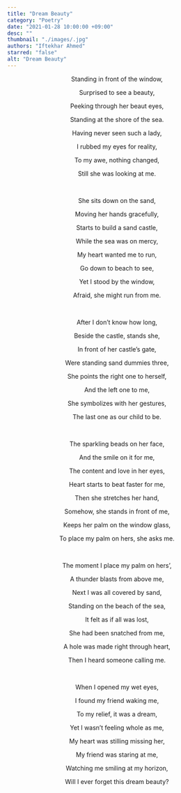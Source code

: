 ```yaml
---
title: "Dream Beauty"
category: "Poetry"
date: "2021-01-28 10:00:00 +09:00"
desc: ""
thumbnail: "./images/.jpg"
authors: "Iftekhar Ahmed"
starred: "false"
alt: "Dream Beauty"
---
```

<p style="text-align: center;align:center;">Standing in front of the window,</p>
<p style="text-align: center;align:center;">Surprised to see a beauty,</p>
<p style="text-align: center;align:center;">Peeking through her beaut eyes,</p>
<p style="text-align: center;align:center;">Standing at the shore of the sea.</p>
<p style="text-align: center;align:center;">Having never seen such a lady,</p>
<p style="text-align: center;align:center;">I rubbed my eyes for reality,</p>
<p style="text-align: center;align:center;">To my awe, nothing changed,</p>
<p style="text-align: center;align:center;">Still she was looking at me.</p>
<p style="text-align: center;align:center;"> <br></p>
<p style="text-align: center;align:center;">She sits down on the sand,</p>
<p style="text-align: center;align:center;">Moving her hands gracefully,</p>
<p style="text-align: center;align:center;">Starts to build a sand castle,</p>
<p style="text-align: center;align:center;">While the sea was on mercy,</p>
<p style="text-align: center;align:center;">My heart wanted me to run,</p>
<p style="text-align: center;align:center;">Go down to beach to see,</p>
<p style="text-align: center;align:center;">Yet I stood by the window,</p>
<p style="text-align: center;align:center;">Afraid, she might run from me.</p>
<p style="text-align: center;align:center;"><br> </p>
<p style="text-align: center;align:center;">After I don’t know how long,</p>
<p style="text-align: center;align:center;">Beside the castle, stands she,</p>
<p style="text-align: center;align:center;">In front of her castle’s gate,</p>
<p style="text-align: center;align:center;">Were standing sand dummies three,</p>
<p style="text-align: center;align:center;">She points the right one to herself,</p>
<p style="text-align: center;align:center;">And the left one to me,</p>
<p style="text-align: center;align:center;">She symbolizes with her gestures,</p>
<p style="text-align: center;align:center;">The last one as our child to be.</p>
<p style="text-align: center;align:center;"><br> </p>
<p style="text-align: center;align:center;">The sparkling beads on her face,</p>
<p style="text-align: center;align:center;">And the smile on it for me,</p>
<p style="text-align: center;align:center;">The content and love in her eyes,</p>
<p style="text-align: center;align:center;">Heart starts to beat faster for me,</p>
<p style="text-align: center;align:center;">Then she stretches her hand,</p>
<p style="text-align: center;align:center;">Somehow, she stands in front of me,</p>
<p style="text-align: center;align:center;">Keeps her palm on the window glass,</p>
<p style="text-align: center;align:center;">To place my palm on hers, she asks me.</p>
<p style="text-align: center;align:center;"><br> </p>
<p style="text-align: center;align:center;">The moment I place my palm on hers’,</p>
<p style="text-align: center;align:center;">A thunder blasts from above me,</p>
<p style="text-align: center;align:center;">Next I was all covered by sand,</p>
<p style="text-align: center;align:center;">Standing on the beach of the sea,</p>
<p style="text-align: center;align:center;">It felt as if all was lost,</p>
<p style="text-align: center;align:center;">She had been snatched from me,</p>
<p style="text-align: center;align:center;">A hole was made right through heart,</p>
<p style="text-align: center;align:center;">Then I heard someone calling me.</p>
<p style="text-align: center;align:center;"><br> </p>
<p style="text-align: center;align:center;">When I opened my wet eyes,</p>
<p style="text-align: center;align:center;">I found my friend waking me,</p>
<p style="text-align: center;align:center;">To my relief, it was a dream,</p>
<p style="text-align: center;align:center;">Yet I wasn’t feeling whole as me,</p>
<p style="text-align: center;align:center;">My heart was stilling missing her,</p>
<p style="text-align: center;align:center;">My friend was staring at me,</p>
<p style="text-align: center;align:center;">Watching me smiling at my horizon,</p>
<p style="text-align: center;align:center;">Will I ever forget this dream beauty?</p>
